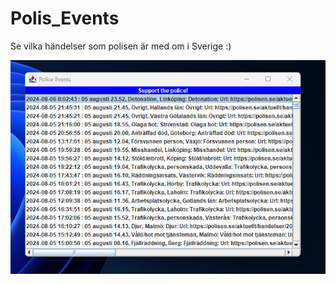 # Polis_Events
Se vilka händelser som polisen är med om i Sverige :)

![Logo](https://github.com/pwgit-create/Polis_Events/blob/master/polisapp.png?raw=true?raw=true)
